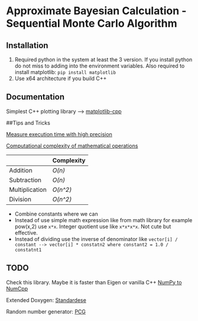 # Approximate Bayesian Calculation - Sequential Monte Carlo Algorithm

## Installation
1. Required python in the system at least the 3 version. If you install python do not miss to adding into the environment variables. Also required to install matplotlib: ```pip install matplotlib```
2. Use x64 architecture if you build C++
## Documentation
Simplest C++ plotting library --> [matplotlib-cpp](https://github.com/lava/matplotlib-cpp)

##Tips and Tricks

[Measure execution time with high precision](https://www.geeksforgeeks.org/measure-execution-time-with-high-precision-in-c-c/)

[Computational complexity of mathematical operations](https://en.wikipedia.org/wiki/Computational_complexity_of_mathematical_operations)

|                |Complexity                          
|----------------|-------------------------------
|Addition        |*O(n)*
|Subtraction     |*O(n)*        
|Multiplication  |*O(n^2)*
|Division        |*O(n^2)*

- Combine constants where we can
- Instead of use simple math expression like from math library for example pow(x,2) use ```x*x```. Integer quotient use like ```x*x*x*x```. Not cute but effective. 
- Instead of dividing use the inverse of denominator like 
```vector[i] / constant --> vector[i] * constatn2 where constant2 = 1.0 / constatnt1```

## TODO

Check this library. Maybe it is faster than Eigen or vanilla C++
[NumPy to NumCpp](https://github.com/dpilger26/NumCpp)

Extended Doxygen: [Standardese](https://github.com/standardese/standardese)

Random number generator: [PCG](https://www.pcg-random.org/using-pcg-cpp.html)
